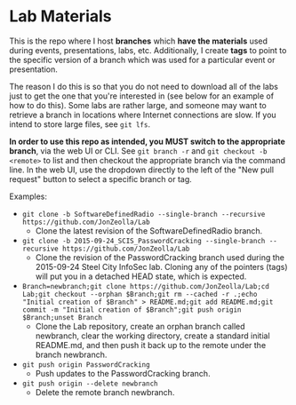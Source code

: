 # Lab Materials  
This is the repo where I host **branches** which **have the materials** used during events, presentations, labs, etc.  Additionally, I create **tags** to point to the specific version of a branch which was used for a particular event or presentation.  
  
The reason I do this is so that you do not need to download all of the labs just to get the one that you're interested in (see below for an example of how to do this).  Some labs are rather large, and someone may want to retrieve a branch in locations where Internet connections are slow.  If you intend to store large files, see `git lfs`.  
  
**In order to use this repo as intended, you MUST switch to the appropriate branch**, via the web UI or CLI.  See `git branch -r` and `git checkout -b <remote>` to list and then checkout the appropriate branch via the command line.  In the web UI, use the dropdown directly to the left of the "New pull request" button to select a specific branch or tag.  
  
Examples:  
* `git clone -b SoftwareDefinedRadio --single-branch --recursive https://github.com/JonZeolla/Lab`  
  * Clone the latest revision of the SoftwareDefinedRadio branch.  
* `git clone -b 2015-09-24_SCIS_PasswordCracking --single-branch --recursive https://github.com/JonZeolla/Lab`  
  * Clone the revision of the PasswordCracking branch used during the 2015-09-24 Steel City InfoSec lab.  Cloning any of the pointers (tags) will put you in a detached HEAD state, which is expected.  
* `Branch=newbranch;git clone https://github.com/JonZeolla/Lab;cd Lab;git checkout --orphan $Branch;git rm --cached -r .;echo "Initial creation of $Branch" > README.md;git add README.md;git commit -m "Initial creation of $Branch";git push origin $Branch;unset Branch`  
  * Clone the Lab repository, create an orphan branch called newbranch, clear the working directory, create a standard initial README.md, and then push it back up to the remote under the branch newbranch.  
* `git push origin PasswordCracking`  
  * Push updates to the PasswordCracking branch.  
* `git push origin --delete newbranch`  
  * Delete the remote branch newbranch.  
